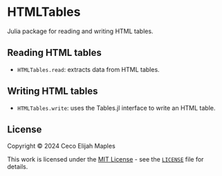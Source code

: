 # HTMLTables

Julia package for reading and writing HTML tables.

## Reading HTML tables
- `HTMLTables.read`: extracts data from HTML tables.

## Writing HTML tables
- `HTMLTables.write`: uses the Tables.jl interface to write an HTML table.

## License
Copyright © 2024 Ceco Elijah Maples

This work is licensed under the [MIT License](https://opensource.org/license/mit/) - see the [`LICENSE`](LICENSE.md) file for details.